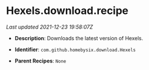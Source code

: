 # Hexels.download.recipe

_Last updated 2021-12-23 19:58:07Z_

- **Description**: Downloads the latest version of Hexels.

- **Identifier**: `com.github.homebysix.download.Hexels`

- **Parent Recipes**: `None`